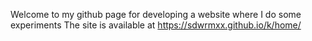 Welcome to my github page for developing a website where I do some experiments
The site is available at https://sdwrmxx.github.io/k/home/
